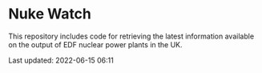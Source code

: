 # Nuke Watch

This repository includes code for retrieving the latest information available on the output of EDF nuclear power plants in the UK.

Last updated: 2022-06-15 06:11